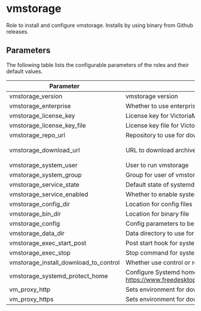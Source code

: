 # vmstorage

Role to install and configure vmstorage. Installs by using binary from Github releases.

## Parameters

The following table lists the configurable parameters of the roles and their default values.

| Parameter                             | Description                                                                                                                | Default                                                                                                     |
|---------------------------------------|----------------------------------------------------------------------------------------------------------------------------|-------------------------------------------------------------------------------------------------------------|
| vmstorage_version                     | vmstorage version                                                                                                          | `v1.108.0`                                                                                                  |
| vmstorage_enterprise                  | Whether to use enterprise version of binaries.                                                                             | `false`                                                                                                     |
| vmstorage_license_key                 | License key for VictoriaMetrics enterprise.                                                                                | `""`                                                                                                        |
| vmstorage_license_key_file            | License key file for VictoriaMetrics enterprise.                                                                           | `""`                                                                                                        |
| vmstorage_repo_url                    | Repository to use for download.                                                                                            | `https://github.com/VictoriaMetrics/VictoriaMetrics`                                                        |
| vmstorage_download_url                | URL to download archive                                                                                                    | `{{ vmstorage_repo_url }}/releases/download/{{ vmstorage_version }}/vmutils-{{ vmstorage_version }}.tar.gz` |
| vmstorage_system_user                 | User to run vmstorage                                                                                                      | `victoriametrics`                                                                                           |
| vmstorage_system_group                | Group for user of vmstorage                                                                                                | `{{ vmstorage_system_user }}`                                                                               |
| vmstorage_service_state               | Default state of systemd service                                                                                           | `started`                                                                                                   |
| vmstorage_service_enabled             | Whether to enable systemd service                                                                                          | `true`                                                                                                      |    
| vmstorage_config_dir                  | Location for config files                                                                                                  | `/opt/victoriametrics-vmstorage`                                                                            |
| vmstorage_bin_dir                     | Location for binary file                                                                                                   | `/usr/local/bin`                                                                                            |
| vmstorage_config                      | Config parameters to be passed via environment variables                                                                   | See [defaults.yml](./defaults/main.yml)                                                                     |
| vmstorage_data_dir                    | Data directory to use for vmstorage                                                                                        | `"/var/lib/vmstorage"`                                                                                      |
| vmstorage_exec_start_post             | Post start hook for systemd unit                                                                                           | `""`                                                                                                        |
| vmstorage_exec_stop                   | Stop command for systemd unit                                                                                              | `""`                                                                                                        |
| vmstorage_install_download_to_control | Whether use control or remote host to download installation archive                                                        | `true`                                                                                                      |
| vmstorage_systemd_protect_home        | Configure Systemd home protection. See See https://www.freedesktop.org/software/systemd/man/systemd.exec.html#ProtectHome= | `"yes"`                                                                                                     |
| vm_proxy_http                         | Sets environment for downloading archive                                                                                   | `""`                                                                                                        |
| vm_proxy_https                        | Sets environment for downloading archive                                                                                   | `""`                                                                                                        |
